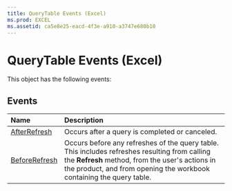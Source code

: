 ```yaml
---
title: QueryTable Events (Excel)
ms.prod: EXCEL
ms.assetid: ca5e8e25-eacd-4f3e-a910-a3747e680b10
---
```



# QueryTable Events (Excel)
This object has the following events:

## Events



|**Name**|**Description**|
|:-----|:-----|
|[AfterRefresh](querytable-afterrefresh-event-excel.md)|Occurs after a query is completed or canceled.|
|[BeforeRefresh](querytable-beforerefresh-event-excel.md)|Occurs before any refreshes of the query table. This includes refreshes resulting from calling the  **Refresh** method, from the user's actions in the product, and from opening the workbook containing the query table.|

